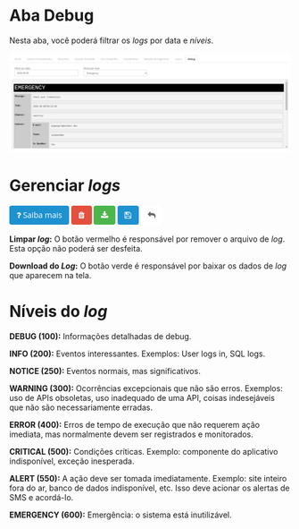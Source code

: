 # Aba Debug

Nesta aba, você poderá filtrar os *logs* por data e *níveis*.

![Aba debug](/assets/tab-debug.png#zoom)

# Gerenciar *logs*

![Botões para gerenciar logs](/assets/tab-debug-2.png)

**Limpar *log*:** O botão vermelho é responsável por remover o arquivo de *log*. Esta opção não poderá ser desfeita.

**Download do *Log*:** O botão verde é responsável por baixar os dados de *log* que aparecem na tela.

# Níveis do *log*

**DEBUG (100):** Informações detalhadas de debug.

**INFO (200):** Eventos interessantes. Exemplos: User logs in, SQL logs.

**NOTICE (250):** Eventos normais, mas significativos.

**WARNING (300):** Ocorrências excepcionais que não são erros. Exemplos: uso de APIs obsoletas, uso inadequado de uma API, coisas indesejáveis ​​que não são necessariamente erradas.

**ERROR (400):** Erros de tempo de execução que não requerem ação imediata, mas normalmente devem ser registrados e monitorados.

**CRITICAL (500):** Condições críticas. Exemplo: componente do aplicativo indisponível, exceção inesperada.

**ALERT (550):** A ação deve ser tomada imediatamente. Exemplo: site inteiro fora do ar, banco de dados indisponível, etc. Isso deve acionar os alertas de SMS e acordá-lo.

**EMERGENCY (600):** Emergência: o sistema está inutilizável.